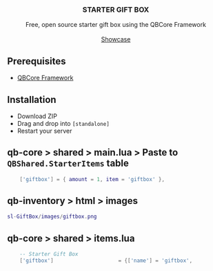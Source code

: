 <h3 align="center">STARTER GIFT BOX</h3>

  <p align="center">
    Free, open source starter gift box using the QBCore Framework
    <br />
    <br />
    <a href="https://youtu.be/mtoYvVRTMK4">Showcase</a>
  </p>
</p>

## Prerequisites

* [QBCore Framework](https://github.com/qbcore-framework)

## Installation

* Download ZIP
* Drag and drop into `[standalone]`
* Restart your server

## qb-core > shared > main.lua > Paste to `QBShared.StarterItems` table
```lua
    ['giftbox'] = { amount = 1, item = 'giftbox' },
```

## qb-inventory > html > images
```lua
sl-GiftBox/images/giftbox.png
```

## qb-core > shared > items.lua
```lua
	-- Starter Gift Box
	['giftbox']             		= {['name'] = 'giftbox',                		['label'] = 'Starter Gift Box',       	['weight'] = 0,         ['type'] = 'item',      ['image'] = 'giftbox.png',     		    ['unique'] = true,      ['useable'] = true,     ['shouldClose'] = true,   ['combinable'] = nil,   ['description'] = 'A Present with various items'},
```
